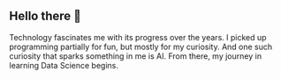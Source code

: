 ## Hello there 👋

Technology fascinates me with its progress over the years. I picked up programming partially for fun, but mostly for my curiosity. And one such curiosity that sparks something in me is AI. From there, my journey in learning Data Science begins. 


<!---
andreadeputra/andreadeputra is a ✨ special ✨ repository because its `README.md` (this file) appears on your GitHub profile.
You can click the Preview link to take a look at your changes.
--->
